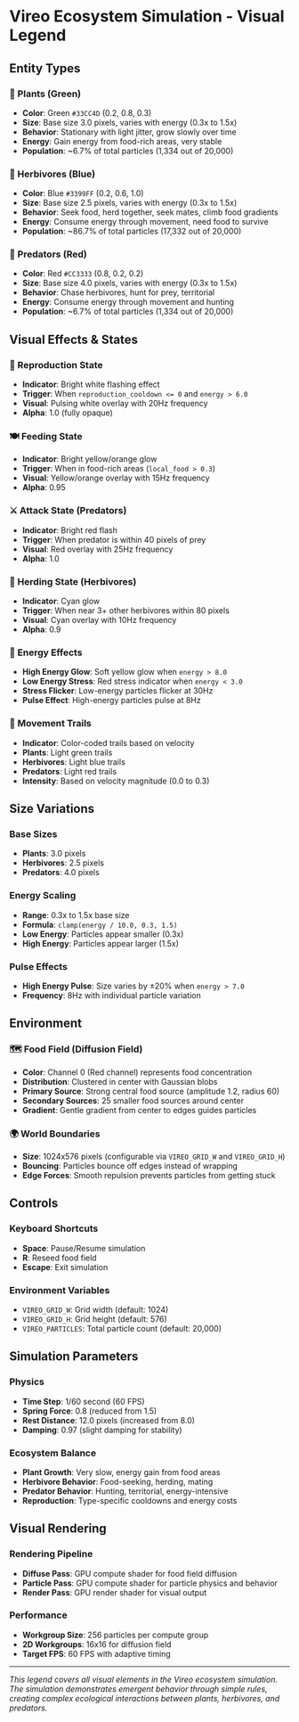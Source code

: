 # Vireo Ecosystem Simulation - Visual Legend

## Entity Types

### 🌱 Plants (Green)
- **Color**: Green `#33CC4D` (0.2, 0.8, 0.3)
- **Size**: Base size 3.0 pixels, varies with energy (0.3x to 1.5x)
- **Behavior**: Stationary with light jitter, grow slowly over time
- **Energy**: Gain energy from food-rich areas, very stable
- **Population**: ~6.7% of total particles (1,334 out of 20,000)

### 🦌 Herbivores (Blue)  
- **Color**: Blue `#3399FF` (0.2, 0.6, 1.0)
- **Size**: Base size 2.5 pixels, varies with energy (0.3x to 1.5x)
- **Behavior**: Seek food, herd together, seek mates, climb food gradients
- **Energy**: Consume energy through movement, need food to survive
- **Population**: ~86.7% of total particles (17,332 out of 20,000)

### 🐺 Predators (Red)
- **Color**: Red `#CC3333` (0.8, 0.2, 0.2)
- **Size**: Base size 4.0 pixels, varies with energy (0.3x to 1.5x)
- **Behavior**: Chase herbivores, hunt for prey, territorial
- **Energy**: Consume energy through movement and hunting
- **Population**: ~6.7% of total particles (1,334 out of 20,000)

## Visual Effects & States

### 🔄 Reproduction State
- **Indicator**: Bright white flashing effect
- **Trigger**: When `reproduction_cooldown <= 0` and `energy > 6.0`
- **Visual**: Pulsing white overlay with 20Hz frequency
- **Alpha**: 1.0 (fully opaque)

### 🍽️ Feeding State
- **Indicator**: Bright yellow/orange glow
- **Trigger**: When in food-rich areas (`local_food > 0.3`)
- **Visual**: Yellow/orange overlay with 15Hz frequency
- **Alpha**: 0.95

### ⚔️ Attack State (Predators)
- **Indicator**: Bright red flash
- **Trigger**: When predator is within 40 pixels of prey
- **Visual**: Red overlay with 25Hz frequency
- **Alpha**: 1.0

### 🐑 Herding State (Herbivores)
- **Indicator**: Cyan glow
- **Trigger**: When near 3+ other herbivores within 80 pixels
- **Visual**: Cyan overlay with 10Hz frequency
- **Alpha**: 0.9

### 💫 Energy Effects
- **High Energy Glow**: Soft yellow glow when `energy > 8.0`
- **Low Energy Stress**: Red stress indicator when `energy < 3.0`
- **Stress Flicker**: Low-energy particles flicker at 30Hz
- **Pulse Effect**: High-energy particles pulse at 8Hz

### 🌊 Movement Trails
- **Indicator**: Color-coded trails based on velocity
- **Plants**: Light green trails
- **Herbivores**: Light blue trails  
- **Predators**: Light red trails
- **Intensity**: Based on velocity magnitude (0.0 to 0.3)

## Size Variations

### Base Sizes
- **Plants**: 3.0 pixels
- **Herbivores**: 2.5 pixels
- **Predators**: 4.0 pixels

### Energy Scaling
- **Range**: 0.3x to 1.5x base size
- **Formula**: `clamp(energy / 10.0, 0.3, 1.5)`
- **Low Energy**: Particles appear smaller (0.3x)
- **High Energy**: Particles appear larger (1.5x)

### Pulse Effects
- **High Energy Pulse**: Size varies by ±20% when `energy > 7.0`
- **Frequency**: 8Hz with individual particle variation

## Environment

### 🗺️ Food Field (Diffusion Field)
- **Color**: Channel 0 (Red channel) represents food concentration
- **Distribution**: Clustered in center with Gaussian blobs
- **Primary Source**: Strong central food source (amplitude 1.2, radius 60)
- **Secondary Sources**: 25 smaller food sources around center
- **Gradient**: Gentle gradient from center to edges guides particles

### 🌍 World Boundaries
- **Size**: 1024x576 pixels (configurable via `VIREO_GRID_W` and `VIREO_GRID_H`)
- **Bouncing**: Particles bounce off edges instead of wrapping
- **Edge Forces**: Smooth repulsion prevents particles from getting stuck

## Controls

### Keyboard Shortcuts
- **Space**: Pause/Resume simulation
- **R**: Reseed food field
- **Escape**: Exit simulation

### Environment Variables
- `VIREO_GRID_W`: Grid width (default: 1024)
- `VIREO_GRID_H`: Grid height (default: 576)  
- `VIREO_PARTICLES`: Total particle count (default: 20,000)

## Simulation Parameters

### Physics
- **Time Step**: 1/60 second (60 FPS)
- **Spring Force**: 0.8 (reduced from 1.5)
- **Rest Distance**: 12.0 pixels (increased from 8.0)
- **Damping**: 0.97 (slight damping for stability)

### Ecosystem Balance
- **Plant Growth**: Very slow, energy gain from food areas
- **Herbivore Behavior**: Food-seeking, herding, mating
- **Predator Behavior**: Hunting, territorial, energy-intensive
- **Reproduction**: Type-specific cooldowns and energy costs

## Visual Rendering

### Rendering Pipeline
- **Diffuse Pass**: GPU compute shader for food field diffusion
- **Particle Pass**: GPU compute shader for particle physics and behavior
- **Render Pass**: GPU render shader for visual output

### Performance
- **Workgroup Size**: 256 particles per compute group
- **2D Workgroups**: 16x16 for diffusion field
- **Target FPS**: 60 FPS with adaptive timing

---

*This legend covers all visual elements in the Vireo ecosystem simulation. The simulation demonstrates emergent behavior through simple rules, creating complex ecological interactions between plants, herbivores, and predators.*
